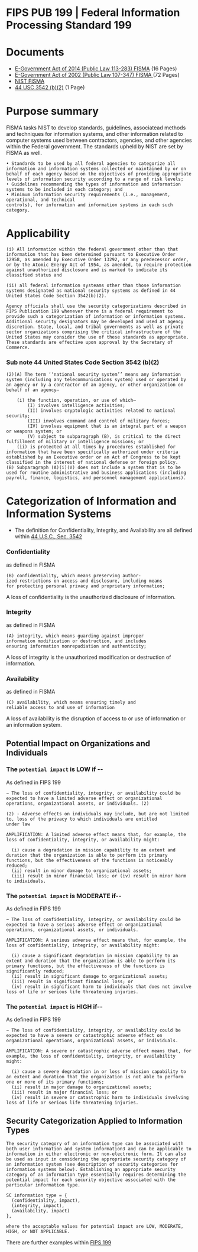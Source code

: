 # FIPS PUB 199 | Federal Information Processing Standard 199

# Documents 
- [E-Government Act of 2014 (Public Law 113-283) FISMA](https://www.govinfo.gov/app/details/PLAW-113publ283/) (16 Pages)
- [E-Government Act of 2002 (Public Law 107-347) FISMA ](https://www.congress.gov/107/plaws/publ347/PLAW-107publ347.pdf) (72 Pages) 
- [NIST FISMA](https://csrc.nist.gov/topics/laws-and-regulations/laws/fisma) 
- [44 USC 3542 (b)(2)](https://www.govinfo.gov/content/pkg/USCODE-2011-title44/html/USCODE-2011-title44-chap35-subchapIII-sec3542.htm) (1 Page)

# Purpose summary
FISMA tasks NIST to develop standards, guidelines, associatead methods and techniques for information systems, and other information related to computer systems used between contractors, agencies, and other agencies within the Federal government. The standards upheld by NIST are set by FISMA as well.

```
• Standards to be used by all federal agencies to categorize all information and information systems collected or maintained by or on behalf of each agency based on the objectives of providing appropriate levels of information security according to a range of risk levels;
• Guidelines recommending the types of information and information systems to be included in each category; and
• Minimum information security requirements (i.e., management, operational, and technical
controls), for information and information systems in each such category.
```

# Applicability
```
(i) All information within the federal government other than that information that has been determined pursuant to Executive Order 12958, as amended by Executive Order 13292, or any predecessor order, or by the Atomic Energy Act of 1954, as amended, to require protection against unauthorized disclosure and is marked to indicate its classified status and
```
```
(ii) all federal information systeams other than those information systems designated as national security systems as defined in 44 United States Code Section 3542(b)(2).
```
```
Agency officials shall use the security categorizations described in FIPS Publication 199 whenever there is a federal requirement to provide such a categorization of information or information systems. Additional security designators may be developed and used at agency discretion. State, local, and tribal governments as well as private sector organizations comprising the critical infrastructure of the United States may consider the use of these standards as appropriate. These standards are effective upon approval by the Secretary of Commerce.
```

### Sub note 44 United States Code Section 3542 (b)(2)
```
(2)(A) The term ‘‘national security system’’ means any information system (including any telecommunications system) used or operated by an agency or by a contractor of an agency, or other organization on behalf of an agency—

    (i) the function, operation, or use of which—
        (I) involves intelligence activities;
        (II) involves cryptologic activities related to national security;
        (III) involves command and control of military forces;
        (IV) involves equipment that is an integral part of a weapon or weapons system; or
        (V) subject to subparagraph (B), is critical to the direct fulfillment of military or intelligence missions; or
    (ii) is protected at all times by procedures established for information that have been specifically authorized under criteria established by an Executive order or an Act of Congress to be kept classified in the interest of national defense or foreign policy.
(B) Subparagraph (A)(i)(V) does not include a system that is to be used for routine administrative and business applications (including payroll, finance, logistics, and personnel management applications).
```

# Categorization of Information and Information Systems
- The definition for Confidentiality, Integrity, and Availability are all defined within [44 U.S.C., Sec. 3542](https://www.govinfo.gov/content/pkg/USCODE-2011-title44/html/USCODE-2011-title44-chap35-subchapIII-sec3542.htm)

### Confidentiality
as defined in FISMA
```
(B) confidentiality, which means preserving author-
ized restrictions on access and disclosure, including means
for protecting personal privacy and proprietary information;
```
A loss of confidentiality is the unauthorized disclosure of information.

### Integrity
as defined in FISMA
```
(A) integrity, which means guarding against improper
information modification or destruction, and includes
ensuring information nonrepudiation and authenticity;
```
A loss of integrity is the unauthorized modification or destruction of information.
### Availability
as defined in FISMA
```
(C) availability, which means ensuring timely and
reliable access to and use of information
```
A loss of availability is the disruption of access to or use of information or an information system.

## Potential Impact on Organizations and Individuals

### The `potential impact` is **LOW** if --
As defined in FIPS 199
```
− The loss of confidentiality, integrity, or availability could be expected to have a limited adverse effect on organizational operations, organizational assets, or individuals. (2)

(2) - Adverse effects on individuals may include, but are not limited to, loss of the privacy to which individuals are entitled
under law

AMPLIFICATION: A limited adverse effect means that, for example, the loss of confidentiality, integrity, or availability might: 

  (i) cause a degradation in mission capability to an extent and duration that the organization is able to perform its primary functions, but the effectiveness of the functions is noticeably reduced; 
  (ii) result in minor damage to organizational assets; 
  (iii) result in minor financial loss; or (iv) result in minor harm to individuals.
```

### The `potential impact` is **MODERATE** if--
As defined in FIPS 199
```
− The loss of confidentiality, integrity, or availability could be expected to have a serious adverse effect on organizational operations, organizational assets, or individuals.

AMPLIFICATION: A serious adverse effect means that, for example, the loss of confidentiality, integrity, or availability might:
 
  (i) cause a significant degradation in mission capability to an extent and duration that the organization is able to perform its primary functions, but the effectiveness of the functions is significantly reduced;
  (ii) result in significant damage to organizational assets;
  (iii) result in significant financial loss; or
  (iv) result in significant harm to individuals that does not involve loss of life or serious life threatening injuries.
```

### The `potential impact` is **HIGH** if--
As defined in FIPS 199
```
− The loss of confidentiality, integrity, or availability could be expected to have a severe or catastrophic adverse effect on organizational operations, organizational assets, or individuals.

AMPLIFICATION: A severe or catastrophic adverse effect means that, for example, the loss of confidentiality, integrity, or availability might:

  (i) cause a severe degradation in or loss of mission capability to an extent and duration that the organization is not able to perform one or more of its primary functions;
  (ii) result in major damage to organizational assets;
  (iii) result in major financial loss; or
  (iv) result in severe or catastrophic harm to individuals involving loss of life or serious life threatening injuries.
```

## Security Categorization Applied to Information Types
```
The security category of an information type can be associated with both user information and system information3 and can be applicable to information in either electronic or non-electronic form. It can also be used as input in considering the appropriate security category of an information system (see description of security categories for information systems below). Establishing an appropriate security category of an information type essentially requires determining the potential impact for each security objective associated with the particular information type.
```
```
SC information type = {
  (confidentiality, impact), 
  (integrity, impact), 
  (availability, impact)
},

where the acceptable values for potential impact are LOW, MODERATE, HIGH, or NOT APPLICABLE.
```

There are further examples within [FIPS 199](https://csrc.nist.gov/pubs/fips/199/final)